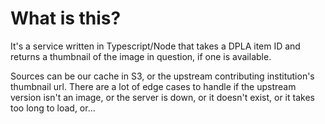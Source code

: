 # What is this?
It's a service written in Typescript/Node that takes a DPLA item ID and returns a thumbnail of the image in question, if one is available. 

Sources can be our cache in S3, or the upstream contributing institution's thumbnail url. There are a lot of edge cases to handle if the upstream version isn't an image, or the server is down, or it doesn't exist, or it takes too long to load, or...
